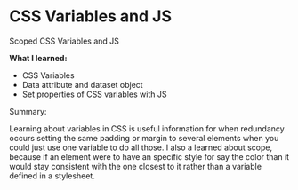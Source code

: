 # CSS Variables and JS

Scoped CSS Variables and JS

**What I learned:**

- CSS Variables
- Data attribute and dataset object
- Set properties of CSS variables with JS

Summary:

Learning about variables in CSS is useful information for when redundancy occurs setting the same padding or margin to several elements when you could just use one variable to do all those. I also a learned about scope, because if an element were to have an specific style for say the color than it would stay consistent with the one closest to it rather than a variable defined in a stylesheet.